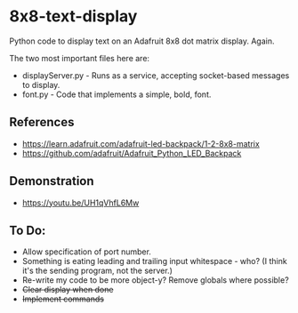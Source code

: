 # 8x8-text-display
Python code to display text on an Adafruit 8x8 dot matrix display. Again.

The two most important files here are:
 * displayServer.py - Runs as a service, accepting socket-based messages to display.
 * font.py - Code that implements a simple, bold, font.

## References
 * https://learn.adafruit.com/adafruit-led-backpack/1-2-8x8-matrix
 * https://github.com/adafruit/Adafruit_Python_LED_Backpack

## Demonstration
 * https://youtu.be/UH1qVhfL6Mw
 
## To Do:
 * Allow specification of port number.
 * Something is eating leading and trailing input whitespace - who? (I think it's the sending program, not the server.)
 * Re-write my code to be more object-y? Remove globals where possible?
 * <strike>Clear display when done</strike>
 * <strike>Implement commands</strike>
